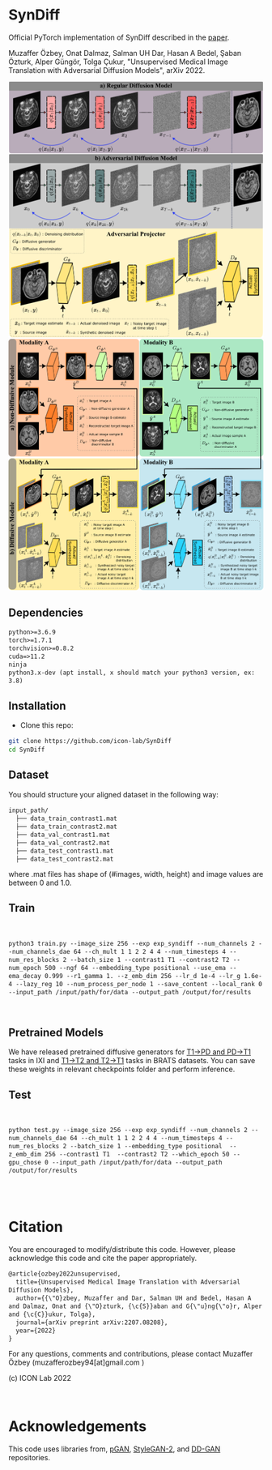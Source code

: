# SynDiff

Official PyTorch implementation of SynDiff described in the [paper](https://arxiv.org/abs/2207.08208).

Muzaffer Özbey, Onat Dalmaz, Salman UH Dar, Hasan A Bedel, Şaban Özturk, Alper Güngör, Tolga Çukur, "Unsupervised Medical Image Translation with Adversarial Diffusion Models", arXiv 2022.

<img src="./figures/adv_diff.png" width="600px">

<img src="./figures/syndiff.png" width="600px">

## Dependencies

```
python>=3.6.9
torch>=1.7.1
torchvision>=0.8.2
cuda=>11.2
ninja
python3.x-dev (apt install, x should match your python3 version, ex: 3.8)
```

## Installation
- Clone this repo:
```bash
git clone https://github.com/icon-lab/SynDiff
cd SynDiff
```

## Dataset
You should structure your aligned dataset in the following way:



```
input_path/
  ├── data_train_contrast1.mat
  ├── data_train_contrast2.mat
  ├── data_val_contrast1.mat
  ├── data_val_contrast2.mat
  ├── data_test_contrast1.mat
  ├── data_test_contrast2.mat
```

where .mat files has shape of (#images, width, height) and image values are between 0 and 1.0.

## Train

<br />

```
python3 train.py --image_size 256 --exp exp_syndiff --num_channels 2 --num_channels_dae 64 --ch_mult 1 1 2 2 4 4 --num_timesteps 4 --num_res_blocks 2 --batch_size 1 --contrast1 T1 --contrast2 T2 --num_epoch 500 --ngf 64 --embedding_type positional --use_ema --ema_decay 0.999 --r1_gamma 1. --z_emb_dim 256 --lr_d 1e-4 --lr_g 1.6e-4 --lazy_reg 10 --num_process_per_node 1 --save_content --local_rank 0 --input_path /input/path/for/data --output_path /output/for/results
```

<br />

## Pretrained Models
We have released pretrained diffusive generators for [T1->PD and PD->T1](https://drive.google.com/file/d/1Hfvnz29NaTFqPMX6RGaEv4Qnt8HeoxZz/view?usp=sharing) tasks in IXI and [T1->T2 and T2->T1](https://drive.google.com/file/d/1Hfvnz29NaTFqPMX6RGaEv4Qnt8HeoxZz/view?usp=sharing) tasks in BRATS datasets. You can save these weights in relevant checkpoints folder and perform inference.

## Test

<br />

```
python test.py --image_size 256 --exp exp_syndiff --num_channels 2 --num_channels_dae 64 --ch_mult 1 1 2 2 4 4 --num_timesteps 4 --num_res_blocks 2 --batch_size 1 --embedding_type positional  --z_emb_dim 256 --contrast1 T1  --contrast2 T2 --which_epoch 50 --gpu_chose 0 --input_path /input/path/for/data --output_path /output/for/results
```

<br />
<br />


# Citation
You are encouraged to modify/distribute this code. However, please acknowledge this code and cite the paper appropriately.
```
@article{ozbey2022unsupervised,
  title={Unsupervised Medical Image Translation with Adversarial Diffusion Models},
  author={{\"O}zbey, Muzaffer and Dar, Salman UH and Bedel, Hasan A and Dalmaz, Onat and {\"O}zturk, {\c{S}}aban and G{\"u}ng{\"o}r, Alper and {\c{C}}ukur, Tolga},
  journal={arXiv preprint arXiv:2207.08208},
  year={2022}
}

```
For any questions, comments and contributions, please contact Muzaffer Özbey (muzafferozbey94[at]gmail.com ) <br />

(c) ICON Lab 2022

<br />

# Acknowledgements

This code uses libraries from, [pGAN](https://github.com/icon-lab/pGAN-cGAN), [StyleGAN-2](https://github.com/NVlabs/stylegan2), and [DD-GAN](https://github.com/NVlabs/denoising-diffusion-gan) repositories.
